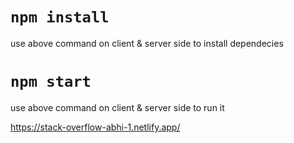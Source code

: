 # `npm install`
use above command on client & server side to install dependecies

# `npm start`
use above command on client & server side to run it

https://stack-overflow-abhi-1.netlify.app/
